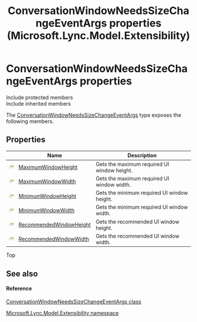﻿---
title: ConversationWindowNeedsSizeChangeEventArgs properties (Microsoft.Lync.Model.Extensibility)
TOCTitle: ConversationWindowNeedsSizeChangeEventArgs properties
ms:assetid: Properties.T:Microsoft.Lync.Model.Extensibility.ConversationWindowNeedsSizeChangeEventArgs_DI_3_UC_OCS14MrefLyncWPF
ms:mtpsurl: https://msdn.microsoft.com/en-us/library/microsoft.lync.model.extensibility.conversationwindowneedssizechangeeventargs_di_3_uc_ocs14mreflyncwpf_properties(v=office.15)
ms:contentKeyID: 48591226
ms.date: 07/28/2014
mtps_version: v=office.15
---

# ConversationWindowNeedsSizeChangeEventArgs properties

Include protected members  
Include inherited members  

The [ConversationWindowNeedsSizeChangeEventArgs](conversationwindowneedssizechangeeventargs-class-microsoft-lync-model-extensibility_2.md) type exposes the following members.

## Properties

<table>
<thead>
<tr class="header">
<th> </th>
<th>Name</th>
<th>Description</th>
</tr>
</thead>
<tbody>
<tr class="odd">
<td><img src="images/JJ275421.pubproperty(Office.15).gif" title="Public property" alt="Public property" /></td>
<td><a href="conversationwindowneedssizechangeeventargs-maximumwindowheight-property-microsoft-lync-model-extensibility_2.md">MaximumWindowHeight</a></td>
<td>Gets the maximum required UI window height.</td>
</tr>
<tr class="even">
<td><img src="images/JJ275421.pubproperty(Office.15).gif" title="Public property" alt="Public property" /></td>
<td><a href="conversationwindowneedssizechangeeventargs-maximumwindowwidth-property-microsoft-lync-model-extensibility_2.md">MaximumWindowWidth</a></td>
<td>Gets the maximum required UI window width.</td>
</tr>
<tr class="odd">
<td><img src="images/JJ275421.pubproperty(Office.15).gif" title="Public property" alt="Public property" /></td>
<td><a href="conversationwindowneedssizechangeeventargs-minimumwindowheight-property-microsoft-lync-model-extensibility_2.md">MinimumWindowHeight</a></td>
<td>Gets the minimum required UI window height.</td>
</tr>
<tr class="even">
<td><img src="images/JJ275421.pubproperty(Office.15).gif" title="Public property" alt="Public property" /></td>
<td><a href="conversationwindowneedssizechangeeventargs-minimumwindowwidth-property-microsoft-lync-model-extensibility_2.md">MinimumWindowWidth</a></td>
<td>Gets the minimum required UI window width.</td>
</tr>
<tr class="odd">
<td><img src="images/JJ275421.pubproperty(Office.15).gif" title="Public property" alt="Public property" /></td>
<td><a href="conversationwindowneedssizechangeeventargs-recommendedwindowheight-property-microsoft-lync-model-extensibility_2.md">RecommendedWindowHeight</a></td>
<td>Gets the recommended UI window height.</td>
</tr>
<tr class="even">
<td><img src="images/JJ275421.pubproperty(Office.15).gif" title="Public property" alt="Public property" /></td>
<td><a href="conversationwindowneedssizechangeeventargs-recommendedwindowwidth-property-microsoft-lync-model-extensibility_2.md">RecommendedWindowWidth</a></td>
<td>Gets the recommended UI window width.</td>
</tr>
</tbody>
</table>


Top

## See also

#### Reference

[ConversationWindowNeedsSizeChangeEventArgs class](conversationwindowneedssizechangeeventargs-class-microsoft-lync-model-extensibility_2.md)

[Microsoft.Lync.Model.Extensibility namespace](microsoft-lync-model-extensibility-namespace_2.md)

